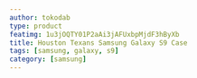 ```yaml
---
author: tokodab
type: product
featimg: 1u3jOQTY01P2aAi3jAFUxbpMjdF3hByXb
title: Houston Texans Samsung Galaxy S9 Case
tags: [samsung, galaxy, s9]
category: [samsung]
---
```

